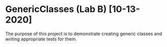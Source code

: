 # GenericClasses (Lab B) [10-13-2020]

The purpose of this project is to demonstrate creating generic classes and writing appropriate tests for them.